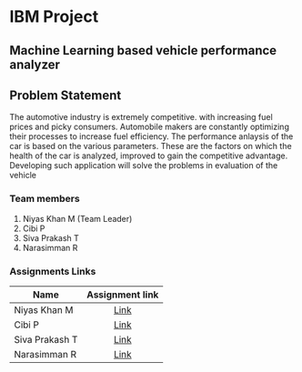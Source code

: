 # IBM Project
## Machine Learning based vehicle performance analyzer

## Problem Statement
   The automotive industry is extremely competitive. with increasing fuel prices and picky consumers. Automobile makers are constantly optimizing their processes to increase fuel efficiency. The performance anlaysis of the car is based on the various parameters. These are the factors on which the health of the car is analyzed, improved to gain the competitive advantage. Developing such application will solve the problems in evaluation of the vehicle

### Team members
1) Niyas Khan M (Team Leader)
2) Cibi P
3) Siva Prakash T
4) Narasimman R

### Assignments Links
| Name             | Assignment link                                                                                                           |
| ---------------- | :-----------------------------------------------------------------------------------------------------------------------: |
| Niyas Khan M     | [Link](https://github.com/IBM-EPBL/IBM-Project-29799-1660130437/tree/main/Assessments/Team%20Leader%20(M%20Niyas%20Khan)) |
| Cibi P           | [Link](https://github.com/IBM-EPBL/IBM-Project-29799-1660130437/tree/main/Assessments/Team%20Member%20(P%20CIBI))         |
| Siva Prakash T   | [Link](https://github.com/IBM-EPBL/IBM-Project-29799-1660130437/tree/main/Assessments/Team%20Member%20(T%20Sivaprakash))  |
| Narasimman R     | [Link](https://github.com/IBM-EPBL/IBM-Project-29799-1660130437/tree/main/Assessments/Team%20member(R%20Narasimman))      |
